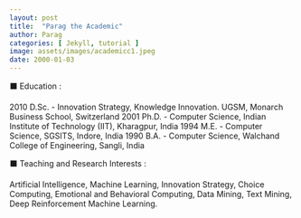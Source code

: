 ```yaml
---
layout: post
title:  "Parag the Academic"
author: Parag
categories: [ Jekyll, tutorial ]
image: assets/images/academicc1.jpeg
date: 2000-01-03
---
```

⬛ Education : 

2010 D.Sc. - Innovation Strategy, Knowledge Innovation. UGSM, Monarch Business School, Switzerland
2001 Ph.D. - Computer Science, Indian Institute of Technology (IIT), Kharagpur, India
1994 M.E. - Computer Science, SGSITS, Indore, India
1990 B.A. - Computer Science, Walchand College of Engineering, Sangli, India

⬛ Teaching and Research Interests : 

Artificial Intelligence, Machine Learning, Innovation Strategy, Choice Computing, Emotional and Behavioral Computing, Data Mining, Text Mining, Deep Reinforcement Machine Learning. 

